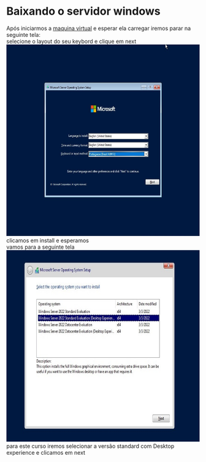 # Baixando o servidor windows
Após iniciarmos a [maquina virtual](https://github.com/gaamarchi/Windows_Server/blob/main/baixando_servidor/criando_vm.md) e esperar ela carregar iremos parar na seguinte tela:  
selecione o layout do seu keybord e clique em next
<img src="linguagem.jpg" width="600" height="500">  
clicamos em install e esperamos  
vamos para a seguinte tela  
<img src="versoes_windows.jpg" width="600" height="500">  
para este curso iremos selecionar  a versão standard com Desktop experience e clicamos em next